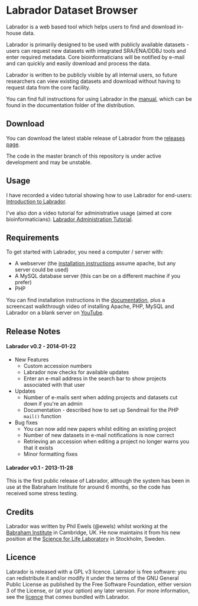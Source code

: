 # Labrador Dataset Browser

Labrador is a web based tool which helps users to find and download in-house data.

Labrador is primarily designed to be used with publicly available datasets -
users can request new datasets with integrated SRA/ENA/DDBJ tools and enter
required metadata. Core bioinformaticians will be notified by e-mail and can
quickly and easily download and process the data.

Labrador is written to be publicly visible by all internal users, so future
researchers can view existing datasets and download without having to request
data from the core facility.

You can find full instructions for using Labrador in the
[manual](documentation/labrador_manual.md), which can be found in
the documentation folder of the distribution.

## Download

You can download the latest stable release of Labrador from the
[releases page](https://github.com/ewels/labrador/releases).

The code in the master branch of this repository is under active development
and may be unstable.

## Usage
I have recorded a video tutorial showing how to use Labrador for end-users:
[Introduction to Labrador](http://www.youtube.com/watch?v=m03HTQtSGFg).

I've also don a video tutorial for administrative usage (aimed at core bioinformaticians):
[Labrador Administration Tutorial](http://www.youtube.com/watch?v=eK58RMMc9Gg).


## Requirements

To get started with Labrador, you need a computer / server with:

* A webserver (the [installation instructions](documentation/labrador_manual.md#2-installation)
 assume apache, but any server could be used)
* A MySQL database server (this can be on a different machine if you prefer)
* PHP

You can find installation instructions in the
[documentation](documentation/labrador_manual.md#2-installation), plus
a screencast walkthrough video of installing Apache, PHP, MySQL and
Labrador on a blank server on [YouTube](http://www.youtube.com/watch?v=EE70lpp5Fwc).


## Release Notes

#### Labrador v0.2 - 2014-01-22
* New Features
  * Custom accession numbers
  * Labrador now checks for available updates
  * Enter an e-mail address in the search bar to show projects associated with that user
* Updates
  * Number of e-mails sent when adding projects and datasets cut down if you're an admin
  * Documentation - described how to set up Sendmail for the PHP `mail()` function
* Bug fixes
  * You can now add new papers whilst editing an existing project
  * Number of new datasets in e-mail notifications is now correct
  * Retrieving an accession when editing a project no longer warns you that it exists
  * Minor formatting fixes


#### Labrador v0.1 - 2013-11-28

This is the first public release of Labrador, although the system has been
in use at the Babraham Institute for around 6 months, so the code has
received some stress testing.


## Credits

Labrador was written by Phil Ewels (@ewels) whilst working at the
[Babraham Institute](http://www.babraham.ac.uk/) in Cambridge, UK. He now
maintains it from his new position at the
[Science for Life Laboratory](http://www.scilifelab.se/) in Stockholm, Sweden.


## Licence
Labrador is released with a GPL v3 licence. Labrador is free software: you can redistribute it and/or modify it under the terms of the GNU General Public License as published by the Free Software Foundation, either version 3 of the License, or (at your option) any later version. For more information, see the [licence](LICENCE.TXT) that comes bundled with Labrador.
